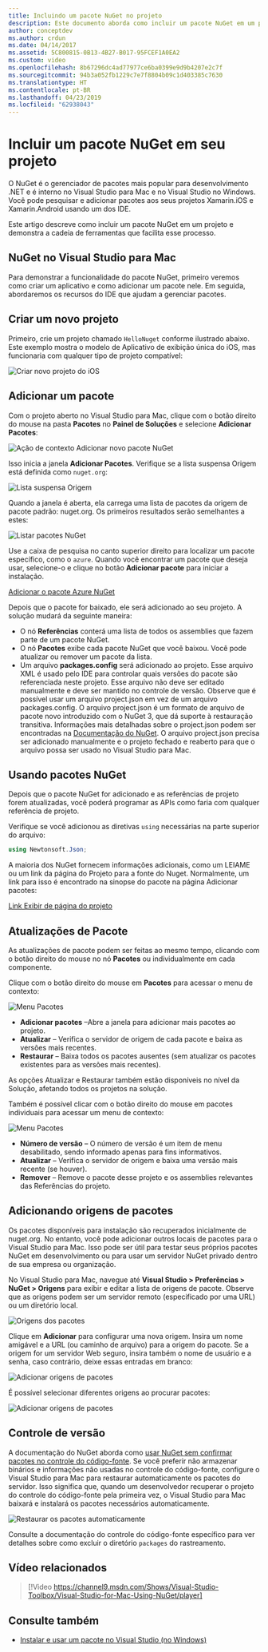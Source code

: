 ```yaml
---
title: Incluindo um pacote NuGet no projeto
description: Este documento aborda como incluir um pacote NuGet em um projeto Xamarin. Ele explica a descoberta e download de um pacote, apresentando também os recursos de integração do IDE.
author: conceptdev
ms.author: crdun
ms.date: 04/14/2017
ms.assetid: 5C800815-0B13-4B27-B017-95FCEF1A0EA2
ms.custom: video
ms.openlocfilehash: 8b67296dc4ad77977ce6ba0399e9d9b4207e2c7f
ms.sourcegitcommit: 94b3a052fb1229c7e7f8804b09c1d403385c7630
ms.translationtype: HT
ms.contentlocale: pt-BR
ms.lasthandoff: 04/23/2019
ms.locfileid: "62938043"
---
```

# <a name="include-a-nuget-package-in-your-project"></a>Incluir um pacote NuGet em seu projeto

O NuGet é o gerenciador de pacotes mais popular para desenvolvimento .NET e é interno no Visual Studio para Mac e no Visual Studio no Windows. Você pode pesquisar e adicionar pacotes aos seus projetos Xamarin.iOS e Xamarin.Android usando um dos IDE.

Este artigo descreve como incluir um pacote NuGet em um projeto e demonstra a cadeia de ferramentas que facilita esse processo.

## <a name="nuget-in-visual-studio-for-mac"></a>NuGet no Visual Studio para Mac

Para demonstrar a funcionalidade do pacote NuGet, primeiro veremos como criar um aplicativo e como adicionar um pacote nele. Em seguida, abordaremos os recursos do IDE que ajudam a gerenciar pacotes.

## <a name="create-a-new-project"></a>Criar um novo projeto

Primeiro, crie um projeto chamado `HelloNuget` conforme ilustrado abaixo. Este exemplo mostra o modelo de Aplicativo de exibição única do iOS, mas funcionaria com qualquer tipo de projeto compatível:

![Criar novo projeto do iOS](media/nuget-walkthrough-NewProject.png)

## <a name="adding-a-package"></a>Adicionar um pacote

Com o projeto aberto no Visual Studio para Mac, clique com o botão direito do mouse na pasta **Pacotes** no **Painel de Soluções** e selecione **Adicionar Pacotes**:

![Ação de contexto Adicionar novo pacote NuGet](media/nuget-walkthrough-PackagesMenu.png)

Isso inicia a janela **Adicionar Pacotes**. Verifique se a lista suspensa Origem está definida como `nuget.org`:

![Lista suspensa Origem](media/nuget-walkthrough-Source.png)

Quando a janela é aberta, ela carrega uma lista de pacotes da origem de pacote padrão: nuget.org. Os primeiros resultados serão semelhantes a estes:

![Listar pacotes NuGet](media/nuget-walkthrough-AddPackages1.png)

Use a caixa de pesquisa no canto superior direito para localizar um pacote específico, como o `azure`. Quando você encontrar um pacote que deseja usar, selecione-o e clique no botão **Adicionar pacote** para iniciar a instalação.

[Adicionar o pacote Azure NuGet](media/nuget-walkthrough-AddPackages2.png)

Depois que o pacote for baixado, ele será adicionado ao seu projeto. A solução mudará da seguinte maneira:

* O nó **Referências** conterá uma lista de todos os assemblies que fazem parte de um pacote NuGet.
* O nó **Pacotes** exibe cada pacote NuGet que você baixou. Você pode atualizar ou remover um pacote da lista.
* Um arquivo **packages.config** será adicionado ao projeto. Esse arquivo XML é usado pelo IDE para controlar quais versões do pacote são referenciada neste projeto. Esse arquivo não deve ser editado manualmente e deve ser mantido no controle de versão. Observe que é possível usar um arquivo project.json em vez de um arquivo packages.config. O arquivo project.json é um formato de arquivo de pacote novo introduzido com o NuGet 3, que dá suporte à restauração transitiva. Informações mais detalhadas sobre o project.json podem ser encontradas na [Documentação do NuGet](http://docs.microsoft.com/NuGet/Schema/Project-Json). O arquivo project.json precisa ser adicionado manualmente e o projeto fechado e reaberto para que o arquivo possa ser usado no Visual Studio para Mac.

## <a name="using-nuget-packages"></a>Usando pacotes NuGet

Depois que o pacote NuGet for adicionado e as referências de projeto forem atualizadas, você poderá programar as APIs como faria com qualquer referência de projeto.

Verifique se você adicionou as diretivas `using` necessárias na parte superior do arquivo:

```csharp
using Newtonsoft.Json;
```

A maioria dos NuGet fornecem informações adicionais, como um LEIAME ou um link da página do Projeto para a fonte do Nuget. Normalmente, um link para isso é encontrado na sinopse do pacote na página Adicionar pacotes:

[Link Exibir de página do projeto](media/nuget-walkthrough-project-page.png)

<a name="Package_Updates" class="injected"></a>

## <a name="package-updates"></a>Atualizações de Pacote

As atualizações de pacote podem ser feitas ao mesmo tempo, clicando com o botão direito do mouse no nó **Pacotes** ou individualmente em cada componente.

Clique com o botão direito do mouse em **Pacotes** para acessar o menu de contexto:

![Menu Pacotes](media/nuget-walkthrough-PackagesMenu.png)

* **Adicionar pacotes** –Abre a janela para adicionar mais pacotes ao projeto.
* **Atualizar** – Verifica o servidor de origem de cada pacote e baixa as versões mais recentes.
* **Restaurar** – Baixa todos os pacotes ausentes (sem atualizar os pacotes existentes para as versões mais recentes).

As opções Atualizar e Restaurar também estão disponíveis no nível da Solução, afetando todos os projetos na solução.

Também é possível clicar com o botão direito do mouse em pacotes individuais para acessar um menu de contexto:

![Menu Pacotes](media/nuget-walkthrough-PackageMenu.png)

* **Número de versão** – O número de versão é um item de menu desabilitado, sendo informado apenas para fins informativos.
* **Atualizar** – Verifica o servidor de origem e baixa uma versão mais recente (se houver).
* **Remover** – Remove o pacote desse projeto e os assemblies relevantes das Referências do projeto.

## <a name="adding-package-sources"></a>Adicionando origens de pacotes

Os pacotes disponíveis para instalação são recuperados inicialmente de nuget.org. No entanto, você pode adicionar outros locais de pacotes para o Visual Studio para Mac. Isso pode ser útil para testar seus próprios pacotes NuGet em desenvolvimento ou para usar um servidor NuGet privado dentro de sua empresa ou organização.

No Visual Studio para Mac, navegue até **Visual Studio > Preferências > NuGet > Origens** para exibir e editar a lista de origens de pacote. Observe que as origens podem ser um servidor remoto (especificado por uma URL) ou um diretório local.

![Origens dos pacotes](media/nuget-walkthrough-PackageSource.png)

Clique em **Adicionar** para configurar uma nova origem. Insira um nome amigável e a URL (ou caminho de arquivo) para a origem do pacote. Se a origem for um servidor Web seguro, insira também o nome de usuário e a senha, caso contrário, deixe essas entradas em branco:

![Adicionar origens de pacotes](media/nuget-walkthrough-PackageSource2.png)

É possível selecionar diferentes origens ao procurar pacotes:

![Adicionar origens de pacotes](media/nuget-walkthrough-PackageSource3.png)

## <a name="version-control"></a>Controle de versão

A documentação do NuGet aborda como [usar NuGet sem confirmar pacotes no controle do código-fonte](/nuget/consume-packages/packages-and-source-control). Se você preferir não armazenar binários e informações não usadas no controle do código-fonte, configure o Visual Studio para Mac para restaurar automaticamente os pacotes do servidor. Isso significa que, quando um desenvolvedor recuperar o projeto do controle do código-fonte pela primeira vez, o Visual Studio para Mac baixará e instalará os pacotes necessários automaticamente.

![Restaurar os pacotes automaticamente](media/nuget-walkthrough-AutoRestore.png)

Consulte a documentação do controle do código-fonte específico para ver detalhes sobre como excluir o diretório `packages` do rastreamento.

## <a name="related-video"></a>Vídeo relacionados

> [!Video https://channel9.msdn.com/Shows/Visual-Studio-Toolbox/Visual-Studio-for-Mac-Using-NuGet/player]

## <a name="see-also"></a>Consulte também

* [Instalar e usar um pacote no Visual Studio (no Windows)](/nuget/quickstart/install-and-use-a-package-in-visual-studio)
